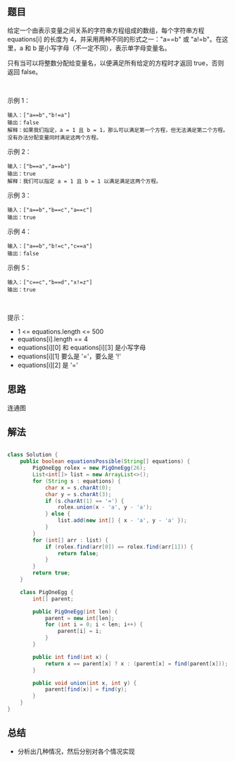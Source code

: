 
## 题目

给定一个由表示变量之间关系的字符串方程组成的数组，每个字符串方程 equations[i] 的长度为 4，并采用两种不同的形式之一："a==b" 或 "a!=b"。在这里，a 和 b 是小写字母（不一定不同），表示单字母变量名。

只有当可以将整数分配给变量名，以便满足所有给定的方程时才返回 true，否则返回 false。 

 

示例 1：

    输入：["a==b","b!=a"]
    输出：false
    解释：如果我们指定，a = 1 且 b = 1，那么可以满足第一个方程，但无法满足第二个方程。没有办法分配变量同时满足这两个方程。
示例 2：

    输入：["b==a","a==b"]
    输出：true
    解释：我们可以指定 a = 1 且 b = 1 以满足满足这两个方程。
示例 3：

    输入：["a==b","b==c","a==c"]
    输出：true
示例 4：

    输入：["a==b","b!=c","c==a"]
    输出：false
示例 5：

    输入：["c==c","b==d","x!=z"]
    输出：true
 

提示：

- 1 <= equations.length <= 500
- equations[i].length == 4
- equations[i][0] 和 equations[i][3] 是小写字母
- equations[i][1] 要么是 '='，要么是 '!'
- equations[i][2] 是 '='



## 思路

连通图

## 解法
```java

class Solution {
    public boolean equationsPossible(String[] equations) {
		PigOneEgg rolex = new PigOneEgg(26);
		List<int[]> list = new ArrayList<>();
		for (String s : equations) {
			char x = s.charAt(0);
			char y = s.charAt(3);
			if (s.charAt(1) == '=') {
				rolex.union(x - 'a', y - 'a');
			} else {
				list.add(new int[] { x - 'a', y - 'a' });
			}
		}
		for (int[] arr : list) {
			if (rolex.find(arr[0]) == rolex.find(arr[1])) {
				return false;
			}
		}
		return true;
	}

	class PigOneEgg {
		int[] parent;

		public PigOneEgg(int len) {
			parent = new int[len];
			for (int i = 0; i < len; i++) {
				parent[i] = i;
			}
		}

		public int find(int x) {
			return x == parent[x] ? x : (parent[x] = find(parent[x]));
		}

		public void union(int x, int y) {
			parent[find(x)] = find(y);
		}
    }
}
```

## 总结

- 分析出几种情况，然后分别对各个情况实现 
